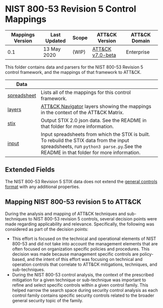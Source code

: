# NIST 800-53 Revision 5 Control Mappings
| Mappings Version | Last Updated      | Scope    | ATT&CK Version | ATT&CK Domain |
|------------------|-------------------|----------|----------------|---------------|
| 0.1              | 13 May 2020       | (WIP)      | [ATT&CK v7.0-beta](https://attack.mitre.org/resources/versions/) | Enterprise |

This folder contains data and parsers for the NIST 800-53 Revision 5 control framework, and the mappings of that framework to ATT&CK.

| Data ||
|------|------|
| [spreadsheet](nist800-53-r5-mappings.xlsx) | Lists all of the mappings for this control framework.
| [layers](layers) | [ATT&CK Navigator](https://github.com/mitre-attack/attack-navigator) layers showing the mappings in the context of the ATT&CK Matrix. |
| [stix](stix) | Output STIX 2.0 json data. See the README in that folder for more information. |
| [input](input) | Input spreadsheets from which the STIX is built. To rebuild the STIX data from the input spreadsheets, run `python3 parse.py`.See the README in that folder for more information. |

## Extended Fields

The NIST 800-53 Revision 5 STIX data does not extend the [general controls format](/docs/stix_format.md) with any additional properties.

## Mapping NIST 800-53 revision 5 to ATT&CK

During the analysis and mapping of ATT&CK techniques and sub-techniques to NIST 800-53 revision 5 controls, several decision points were made regarding applicability and relevance. Specifically, the following was considered as part of the decision points:

- This effort is focused on the technical and operational elements of NIST 800-53 and did not take into account the management elements that are often focused on organization specific policies and procedures.  This decision was made because management specific controls are policy-based, and the intent of this effort was focusing on technical and operation controls that correlate to ATT&CK mitigations, techniques, and sub-techniques.   
- During the NIST 800-53 control analysis, the context of the prescribed mitigation for a given technique or sub-technique was important to refine and select specific controls within a given control family.  This helped narrow the search space during security control analysis as each control family contains specific security controls related to the broader general security topic of the family.  
